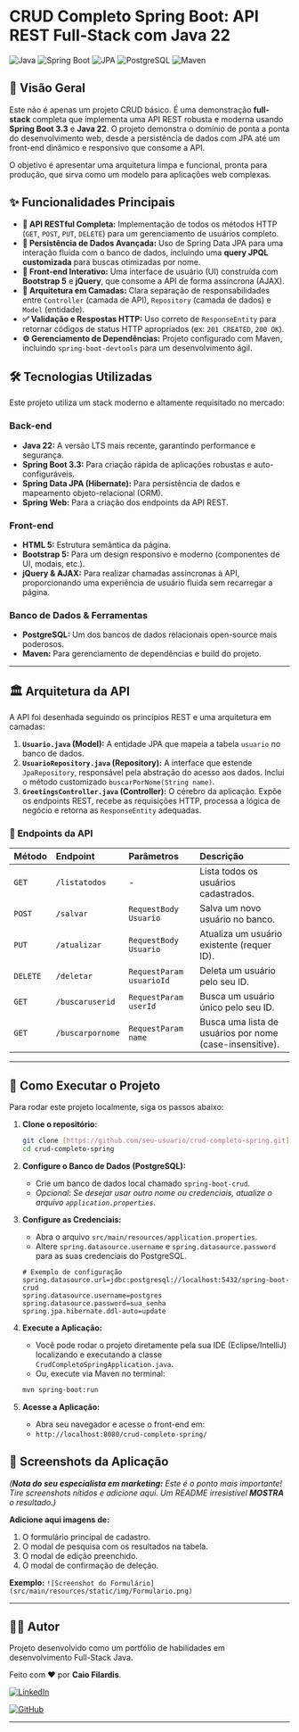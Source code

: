 # CRUD Completo Spring Boot: API REST Full-Stack com Java 22

![Java](https://img.shields.io/badge/Java-21-blue.svg?style=for-the-badge&logo=java)
![Spring Boot](https://img.shields.io/badge/Spring%20Boot-3.3.0-brightgreen.svg?style=for-the-badge&logo=spring)
![JPA](https://img.shields.io/badge/Spring%20Data%20JPA-SQL-blueviolet.svg?style=for-the-badge)
![PostgreSQL](https://img.shields.io/badge/PostgreSQL-black.svg?style=for-the-badge&logo=postgresql)
![Maven](https://img.shields.io/badge/Maven-red.svg?style=for-the-badge&logo=apachemaven)

## 📌 Visão Geral

Este não é apenas um projeto CRUD básico. É uma demonstração **full-stack** completa que implementa uma API REST robusta e moderna usando **Spring Boot 3.3** e **Java 22**. O projeto demonstra o domínio de ponta a ponta do desenvolvimento web, desde a persistência de dados com JPA até um front-end dinâmico e responsivo que consome a API.

O objetivo é apresentar uma arquitetura limpa e funcional, pronta para produção, que sirva como um modelo para aplicações web complexas.

## ✨ Funcionalidades Principais

* **🚀 API RESTful Completa:** Implementação de todos os métodos HTTP (`GET`, `POST`, `PUT`, `DELETE`) para um gerenciamento de usuários completo.
* **🧩 Persistência de Dados Avançada:** Uso de Spring Data JPA para uma interação fluida com o banco de dados, incluindo uma **query JPQL customizada** para buscas otimizadas por nome.
* **🎨 Front-end Interativo:** Uma interface de usuário (UI) construída com **Bootstrap 5** e **jQuery**, que consome a API de forma assíncrona (AJAX).
* **🧱 Arquitetura em Camadas:** Clara separação de responsabilidades entre `Controller` (camada de API), `Repository` (camada de dados) e `Model` (entidade).
* **✅ Validação e Respostas HTTP:** Uso correto de `ResponseEntity` para retornar códigos de status HTTP apropriados (ex: `201 CREATED`, `200 OK`).
* **⚙️ Gerenciamento de Dependências:** Projeto configurado com Maven, incluindo `spring-boot-devtools` para um desenvolvimento ágil.

## 🛠️ Tecnologias Utilizadas

Este projeto utiliza um stack moderno e altamente requisitado no mercado:

### Back-end
* **Java 22:** A versão LTS mais recente, garantindo performance e segurança.
* **Spring Boot 3.3:** Para criação rápida de aplicações robustas e auto-configuráveis.
* **Spring Data JPA (Hibernate):** Para persistência de dados e mapeamento objeto-relacional (ORM).
* **Spring Web:** Para a criação dos endpoints da API REST.

### Front-end
* **HTML 5:** Estrutura semântica da página.
* **Bootstrap 5:** Para um design responsivo e moderno (componentes de UI, modais, etc.).
* **jQuery & AJAX:** Para realizar chamadas assíncronas à API, proporcionando uma experiência de usuário fluida sem recarregar a página.

### Banco de Dados & Ferramentas
* **PostgreSQL:** Um dos bancos de dados relacionais open-source mais poderosos.
* **Maven:** Para gerenciamento de dependências e build do projeto.

---

## 🏛️ Arquitetura da API

A API foi desenhada seguindo os princípios REST e uma arquitetura em camadas:

1.  **`Usuario.java` (Model):** A entidade JPA que mapeia a tabela `usuario` no banco de dados.
2.  **`UsuarioRepository.java` (Repository):** A interface que estende `JpaRepository`, responsável pela abstração do acesso aos dados. Inclui o método customizado `buscarPorNome(String name)`.
3.  **`GreetingsController.java` (Controller):** O cérebro da aplicação. Expõe os endpoints REST, recebe as requisições HTTP, processa a lógica de negócio e retorna as `ResponseEntity` adequadas.

### 📜 Endpoints da API

| Método | Endpoint | Parâmetros | Descrição |
| :--- | :--- | :--- | :--- |
| `GET` | `/listatodos` | - | Lista todos os usuários cadastrados. |
| `POST` | `/salvar` | `RequestBody Usuario` | Salva um novo usuário no banco. |
| `PUT` | `/atualizar` | `RequestBody Usuario` | Atualiza um usuário existente (requer ID). |
| `DELETE` | `/deletar` | `RequestParam usuarioId` | Deleta um usuário pelo seu ID. |
| `GET` | `/buscaruserid` | `RequestParam userId` | Busca um usuário único pelo seu ID. |
| `GET` | `/buscarpornome` | `RequestParam name` | Busca uma lista de usuários por nome (case-insensitive). |

---

## 🚀 Como Executar o Projeto

Para rodar este projeto localmente, siga os passos abaixo:

1.  **Clone o repositório:**
    ```bash
    git clone [https://github.com/seu-usuario/crud-completo-spring.git](https://github.com/seu-usuario/crud-completo-spring.git)
    cd crud-completo-spring
    ```

2.  **Configure o Banco de Dados (PostgreSQL):**
    * Crie um banco de dados local chamado `spring-boot-crud`.
    * *Opcional: Se desejar usar outro nome ou credenciais, atualize o arquivo `application.properties`.*

3.  **Configure as Credenciais:**
    * Abra o arquivo `src/main/resources/application.properties`.
    * Altere `spring.datasource.username` e `spring.datasource.password` para as suas credenciais do PostgreSQL.

    ```properties
    # Exemplo de configuração
    spring.datasource.url=jdbc:postgresql://localhost:5432/spring-boot-crud
    spring.datasource.username=postgres
    spring.datasource.password=sua_senha
    spring.jpa.hibernate.ddl-auto=update
    ```

4.  **Execute a Aplicação:**
    * Você pode rodar o projeto diretamente pela sua IDE (Eclipse/IntelliJ) localizando e executando a classe `CrudCompletoSpringApplication.java`.
    * Ou, execute via Maven no terminal:
    ```bash
    mvn spring-boot:run
    ```

5.  **Acesse a Aplicação:**
    * Abra seu navegador e acesse o front-end em:
    * `http://localhost:8080/crud-completo-spring/`

## 📸 Screenshots da Aplicação

*(**Nota do seu especialista em marketing:** Este é o ponto mais importante! Tire screenshots nítidos e adicione aqui. Um README irresistível **MOSTRA** o resultado.)*

**Adicione aqui imagens de:**
1.  O formulário principal de cadastro.
2.  O modal de pesquisa com os resultados na tabela.
3.  O modal de edição preenchido.
4.  O modal de confirmação de deleção.

**Exemplo:**
`![Screenshot do Formulário](src/main/resources/static/img/Formulario.png)`

---

## 👨‍💻 Autor

Projeto desenvolvido como um portfólio de habilidades em desenvolvimento Full-Stack Java.

Feito com ❤️ por **Caio Filardis**.

[![LinkedIn](https://img.shields.io/badge/LinkedIn-0077B5?style=for-the-badge&logo=linkedin&logoColor=white)](https://www.linkedin.com/in/caiofilardis/) 

[![GitHub](https://img.shields.io/badge/GitHub-181717?style=for-the-badge&logo=github&logoColor=white)](https://github.com/CaioFilardis)

----